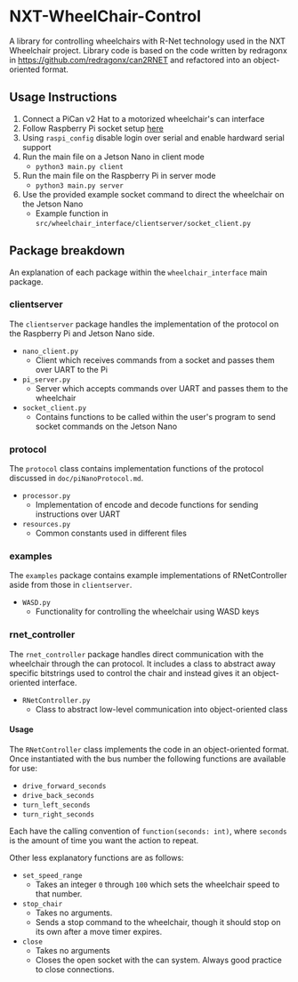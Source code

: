 # NXT-WheelChair-Control
A library for controlling wheelchairs with R-Net technology used in the NXT Wheelchair project. Library code is based on the code written by redragonx in https://github.com/redragonx/can2RNET and refactored into an object-oriented format.

## Usage Instructions
1. Connect a PiCan v2 Hat to a motorized wheelchair's can interface
2. Follow Raspberry Pi socket setup [here](https://github.com/redragonx/can2RNET?tab=readme-ov-file#raspberry-pi-setup)
3. Using `raspi_config` disable login over serial and enable hardward serial support
4. Run the main file on a Jetson Nano in client mode
   - `python3 main.py client`
5. Run the main file on the Raspberry Pi in server mode
   - `python3 main.py server`
6. Use the provided example socket command to direct the wheelchair on the Jetson Nano
   - Example function in `src/wheelchair_interface/clientserver/socket_client.py`


## Package breakdown
An explanation of each package within the `wheelchair_interface` main package.

### clientserver
The `clientserver` package handles the implementation of the protocol on the Raspberry Pi and Jetson Nano side.

- `nano_client.py`
  - Client which receives commands from a socket and passes them over UART to the Pi
- `pi_server.py`
  - Server which accepts commands over UART and passes them to the wheelchair
- `socket_client.py`
  - Contains functions to be called within the user's program to send socket commands on the Jetson Nano
### protocol
The `protocol` class contains implementation functions of the protocol discussed in `doc/piNanoProtocol.md`.

- `processor.py`
  - Implementation of encode and decode functions for sending instructions over UART
- `resources.py`
  - Common constants used in different files

### examples
The `examples` package contains example implementations of RNetController aside from those in `clientserver`.

- `WASD.py`
  - Functionality for controlling the wheelchair using WASD keys

### rnet_controller
The `rnet_controller` package handles direct communication with the wheelchair through the can protocol.
It includes a class to abstract away specific bitstrings used to control the chair and instead gives it an object-oriented interface.

- `RNetController.py`
  - Class to abstract low-level communication into object-oriented class

#### Usage
The `RNetController` class implements the code in an object-oriented format. Once instantiated with the bus number the following functions are available for use:
- `drive_forward_seconds`
- `drive_back_seconds`
- `turn_left_seconds`
- `turn_right_seconds`

Each have the calling convention of `function(seconds: int)`, where `seconds` is the amount of time you want the action to repeat.

Other less explanatory functions are as follows:
- `set_speed_range`
  - Takes an integer `0` through `100` which sets the wheelchair speed to that number.
- `stop_chair`
  - Takes no arguments.
  - Sends a stop command to the wheelchair, though it should stop on its own after a move timer expires.
- `close`
  - Takes no arguments
  - Closes the open socket with the can system. Always good practice to close connections.
